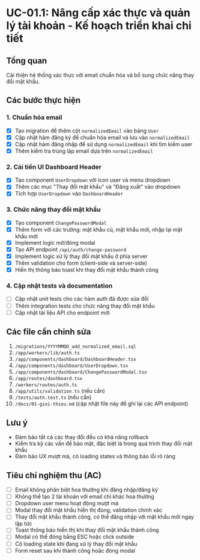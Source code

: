 # UC-01.1: Nâng cấp xác thực và quản lý tài khoản - Kế hoạch triển khai chi tiết

## Tổng quan
Cải thiện hệ thống xác thực với email chuẩn hóa và bổ sung chức năng thay đổi mật khẩu.

## Các bước thực hiện

### 1. Chuẩn hóa email
- [X] Tạo migration để thêm cột `normalizedEmail` vào bảng `User`
- [X] Cập nhật hàm đăng ký để chuẩn hóa email và lưu vào `normalizedEmail`
- [X] Cập nhật hàm đăng nhập để sử dụng `normalizedEmail` khi tìm kiếm user
- [X] Thêm kiểm tra trùng lặp email dựa trên `normalizedEmail`

### 2. Cải tiến UI Dashboard Header
- [X] Tạo component `UserDropdown` với icon user và menu dropdown
- [X] Thêm các mục "Thay đổi mật khẩu" và "Đăng xuất" vào dropdown
- [X] Tích hợp `UserDropdown` vào `DashboardHeader`

### 3. Chức năng thay đổi mật khẩu
- [X] Tạo component `ChangePasswordModal`
- [X] Thêm form với các trường: mật khẩu cũ, mật khẩu mới, nhập lại mật khẩu mới
- [X] Implement logic mở/đóng modal
- [X] Tạo API endpoint `/api/auth/change-password`
- [X] Implement logic xử lý thay đổi mật khẩu ở phía server
- [X] Thêm validation cho form (client-side và server-side)
- [X] Hiển thị thông báo toast khi thay đổi mật khẩu thành công

### 4. Cập nhật tests và documentation
- [ ] Cập nhật unit tests cho các hàm auth đã được sửa đổi
- [ ] Thêm integration tests cho chức năng thay đổi mật khẩu
- [ ] Cập nhật tài liệu API cho endpoint mới

## Các file cần chỉnh sửa
1. `/migrations/YYYYMMDD_add_normalized_email.sql`
2. `/app/workers/lib/auth.ts`
3. `/app/components/dashboard/DashboardHeader.tsx`
4. `/app/components/dashboard/UserDropdown.tsx`
5. `/app/components/dashboard/ChangePasswordModal.tsx`
6. `/app/routes/dashboard.tsx`
7. `/workers/routes/auth.ts`
8. `/app/utils/validation.ts` (nếu cần)
9. `/tests/auth.test.ts` (nếu cần)
10. `/docs/01-gioi-thieu.md` (cập nhật file này để ghi lại các API endpoint)

## Lưu ý
- Đảm bảo tất cả các thay đổi đều có khả năng rollback
- Kiểm tra kỹ các vấn đề bảo mật, đặc biệt là trong quá trình thay đổi mật khẩu
- Đảm bảo UX mượt mà, có loading states và thông báo lỗi rõ ràng

## Tiêu chí nghiệm thu (AC)
- [ ] Email không phân biệt hoa thường khi đăng nhập/đăng ký
- [ ] Không thể tạo 2 tài khoản với email chỉ khác hoa thường
- [ ] Dropdown user menu hoạt động mượt mà
- [ ] Modal thay đổi mật khẩu hiển thị đúng, validation chính xác
- [ ] Thay đổi mật khẩu thành công, có thể đăng nhập với mật khẩu mới ngay lập tức
- [ ] Toast thông báo hiển thị khi thay đổi mật khẩu thành công
- [ ] Modal có thể đóng bằng ESC hoặc click outside
- [ ] Có loading state khi đang xử lý thay đổi mật khẩu
- [ ] Form reset sau khi thành công hoặc đóng modal